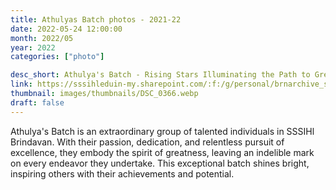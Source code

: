 ```yaml
---
title: Athulyas Batch photos - 2021-22
date: 2022-05-24 12:00:00
month: 2022/05
year: 2022
categories: ["photo"]

desc_short: Athulya's Batch - Rising Stars Illuminating the Path to Greatness
link: https://sssihleduin-my.sharepoint.com/:f:/g/personal/brnarchive_sssihl_edu_in/EjAmRtuMxVRPr5g0E60aG8sBb2hMt3-RktDrnlPx6CwjKg?e=aGHx9I
thumbnail: images/thumbnails/DSC_0366.webp
draft: false
---
```


Athulya's Batch is an extraordinary group of talented individuals in SSSIHl Brindavan. With their passion, dedication, and relentless pursuit of excellence, they embody the spirit of greatness, leaving an indelible mark on every endeavor they undertake. This exceptional batch shines bright, inspiring others with their achievements and potential.